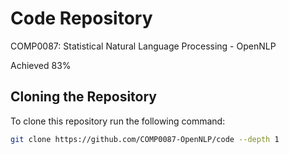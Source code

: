 # Code Repository

COMP0087: Statistical Natural Language Processing - OpenNLP

Achieved 83%

## Cloning the Repository

To clone this repository run the following command:

```bash
git clone https://github.com/COMP0087-OpenNLP/code --depth 1
```

